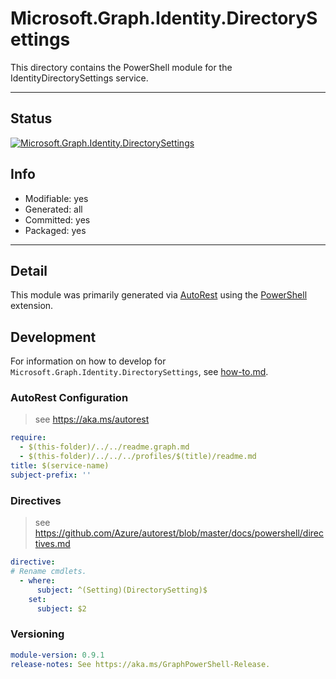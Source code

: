 <!-- region Generated -->
# Microsoft.Graph.Identity.DirectorySettings
This directory contains the PowerShell module for the IdentityDirectorySettings service.

---
## Status
[![Microsoft.Graph.Identity.DirectorySettings](https://img.shields.io/powershellgallery/v/Microsoft.Graph.Identity.DirectorySettings.svg?style=flat-square&label=Microsoft.Graph.Identity.DirectorySettings "Microsoft.Graph.Identity.DirectorySettings")](https://www.powershellgallery.com/packages/Microsoft.Graph.Identity.DirectorySettings/)

## Info
- Modifiable: yes
- Generated: all
- Committed: yes
- Packaged: yes

---
## Detail
This module was primarily generated via [AutoRest](https://github.com/Azure/autorest) using the [PowerShell](https://github.com/Azure/autorest.powershell) extension.

## Development
For information on how to develop for `Microsoft.Graph.Identity.DirectorySettings`, see [how-to.md](how-to.md).
<!-- endregion -->

### AutoRest Configuration

> see https://aka.ms/autorest

``` yaml
require:
  - $(this-folder)/../../readme.graph.md
  - $(this-folder)/../../../profiles/$(title)/readme.md
title: $(service-name)
subject-prefix: ''

```

### Directives

> see https://github.com/Azure/autorest/blob/master/docs/powershell/directives.md

``` yaml
directive:
# Rename cmdlets.
  - where:
      subject: ^(Setting)(DirectorySetting)$
    set:
      subject: $2
```
### Versioning

``` yaml
module-version: 0.9.1
release-notes: See https://aka.ms/GraphPowerShell-Release.
```
